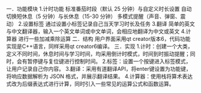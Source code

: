 一．功能模块
1.计时功能
标准番茄时段（默认 25 分钟）与自定义时长设置
自动切换短休息（5 分钟）与长休息（15-30 分钟）
多模式提醒（声音、弹窗、震动）
2.设置标签
通过设置小标签记录自己当天学习时长及任务
3.翻译
    简单的英文与中文翻译器，输入一个英文单词或中文单词，会相应地翻译为中文或英文
4.计算器
    进行一些加减乘除运算
二．结构
用户界面采用qt creator版本6，代码功能实现是C++语言，同样采用qt creator6编译。
三．实现
1.计时：创建一个大类，定义不同时间，休息时间与学习时间，均采用倒计时模式，时间到时振动提醒；同时，会有暂停键与复位键进行控制时间。
2.标签：设置一个按键进入标签模式，让用户记录自己你内容。
3.翻译：采用有道翻译API，将enter键设置为功能键，将响应数据解析为 JSON 格式，并展示翻译结果。
4.计算器：使用栈将算术表达式改为后缀表达式进行计算，同时引入一些常见的运算公式和函数运算。
